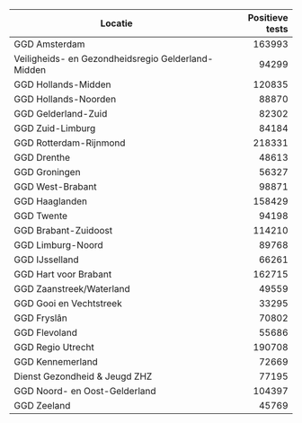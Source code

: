 | Locatie | Positieve tests |
|---------|----------------:|
| GGD Amsterdam                            | 163993 |
| Veiligheids- en Gezondheidsregio Gelderland-Midden | 94299 |
| GGD Hollands-Midden                      | 120835 |
| GGD Hollands-Noorden                     | 88870 |
| GGD Gelderland-Zuid                      | 82302 |
| GGD Zuid-Limburg                         | 84184 |
| GGD Rotterdam-Rijnmond                   | 218331 |
| GGD Drenthe                              | 48613 |
| GGD Groningen                            | 56327 |
| GGD West-Brabant                         | 98871 |
| GGD Haaglanden                           | 158429 |
| GGD Twente                               | 94198 |
| GGD Brabant-Zuidoost                     | 114210 |
| GGD Limburg-Noord                        | 89768 |
| GGD IJsselland                           | 66261 |
| GGD Hart voor Brabant                    | 162715 |
| GGD Zaanstreek/Waterland                 | 49559 |
| GGD Gooi en Vechtstreek                  | 33295 |
| GGD Fryslân                              | 70802 |
| GGD Flevoland                            | 55686 |
| GGD Regio Utrecht                        | 190708 |
| GGD Kennemerland                         | 72669 |
| Dienst Gezondheid & Jeugd ZHZ            | 77195 |
| GGD Noord- en Oost-Gelderland            | 104397 |
| GGD Zeeland                              | 45769 |
